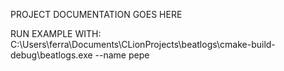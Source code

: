 PROJECT DOCUMENTATION GOES HERE

RUN EXAMPLE WITH:
C:\Users\ferra\Documents\CLionProjects\beatlogs\cmake-build-debug\beatlogs.exe --name pepe
